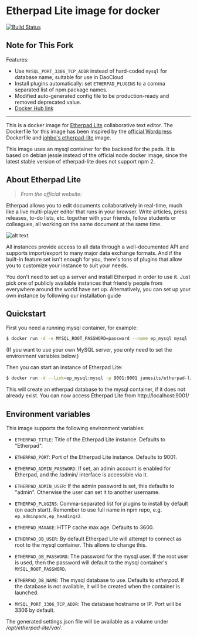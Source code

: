 # Etherpad Lite image for docker

[![Build Status](https://dev.azure.com/nekomimiswitch/General/_apis/build/status/Etherpad)](https://dev.azure.com/nekomimiswitch/General/_build/latest?definitionId=6)

## Note for This Fork

Features:
 * Use `MYSQL_PORT_3306_TCP_ADDR` instead of hard-coded `mysql` for database name, suitable for use in DaoCloud
 * Install plugins automatically: set `ETHERPAD_PLUGINS` to a comma separated list of npm package names.
 * Modified auto-generated config file to be production-ready and removed deprecated value.
 * [Docker Hub link](https://hub.docker.com/r/jamesits/docker-etherpad-lite/)

----------

This is a docker image for [Etherpad Lite](http://etherpad.org/) collaborative
text editor. The Dockerfile for this image has been inspired by the
[official Wordpress](https://registry.hub.docker.com/_/wordpress/) Dockerfile and
[johbo's etherpad-lite](https://registry.hub.docker.com/u/johbo/etherpad-lite/)
image.

This image uses an mysql container for the backend for the pads. It is based
on debian jessie instead of the official node docker image, since the latest
stable version of etherpad-lite does not support npm 2.

## About Etherpad Lite

> *From the official website:*

Etherpad allows you to edit documents collaboratively in real-time, much like a live multi-player editor that runs in your browser. Write articles, press releases, to-do lists, etc. together with your friends, fellow students or colleagues, all working on the same document at the same time.

![alt text](http://i.imgur.com/zYrGkg3.gif "Etherpad in action on PrimaryPad")

All instances provide access to all data through a well-documented API and supports import/export to many major data exchange formats. And if the built-in feature set isn't enough for you, there's tons of plugins that allow you to customize your instance to suit your needs.

You don't need to set up a server and install Etherpad in order to use it. Just pick one of publicly available instances that friendly people from everywhere around the world have set up. Alternatively, you can set up your own instance by following our installation guide

## Quickstart

First you need a running mysql container, for example:

```bash
$ docker run -d -e MYSQL_ROOT_PASSWORD=password --name ep_mysql mysql
```

(If you want to use your own MySQL server, you only need to set the environment variables below.)

Then you can start an instance of Etherpad Lite:

```bash
$ docker run -d --link=ep_mysql:mysql -p 9001:9001 jamesits/etherpad-lite
```

This will create an etherpad database to the mysql container, if it does not
already exist. You can now access Etherpad Lite from http://localhost:9001/

## Environment variables

This image supports the following environment variables:

* `ETHERPAD_TITLE`: Title of the Etherpad Lite instance. Defaults to "Etherpad".
* `ETHERPAD_PORT`: Port of the Etherpad Lite instance. Defaults to 9001.

* `ETHERPAD_ADMIN_PASSWORD`: If set, an admin account is enabled for Etherpad,
and the /admin/ interface is accessible via it.
* `ETHERPAD_ADMIN_USER`: If the admin password is set, this defaults to "admin".
Otherwise the user can set it to another username.

* `ETHERPAD_PLUGINS`: Comma-separated list for plugins to install by default
 (on each start). Remember to use full name in npm repo, e.g.
`ep_adminpads,ep_headings2`.
* `ETHERPAD_MAXAGE`: HTTP cache max age. Defaults to 3600.

* `ETHERPAD_DB_USER`: By default Etherpad Lite will attempt to connect as root
to the mysql container. This allows to change this.
* `ETHERPAD_DB_PASSWORD`: The password for the mysql user. If the root user is
used, then the password will default to the mysql container's
`MYSQL_ROOT_PASSWORD`.
* `ETHERPAD_DB_NAME`: The mysql database to use. Defaults to *etherpad*. If the
database is not available, it will be created when the container is launched.
* `MYSQL_PORT_3306_TCP_ADDR`: The database hostname or IP. Port will be 3306
by default.

The generated settings.json file will be available as a volume under
*/opt/etherpad-lite/var/*.
